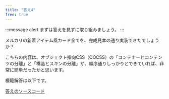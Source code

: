 ```yaml
---
title: "答え4"
free: true
---
```


:::message alert
まずは答えを見ずに取り組みましょう。
:::

メルカリの新着アイテム風カード全てを、完成見本の通り実装できたでしょうか？

こちらの内容は、オブジェクト指向CSS（OOCSS）の「コンテナーとコンテンツの分離」と「構造とスキンの分離」が、順序通りしっかりとできていれば、非常に簡単だったかと思います。

模範解答は以下です。

[答えのソースコード](https://github.com/schabibi1/zenn-book-challenges/tree/main/lesson5-oocss-mercari-answer2)